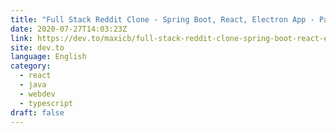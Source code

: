 ```yaml
---
title: "Full Stack Reddit Clone - Spring Boot, React, Electron App - Part 2"
date: 2020-07-27T14:03:23Z
link: https://dev.to/maxicb/full-stack-reddit-clone-spring-boot-react-electron-app-part-2-446l?utm_medium=RSS&utm_source=news.12bit.vn
site: dev.to
language: English
category:
  - react
  - java
  - webdev
  - typescript
draft: false
---
```

